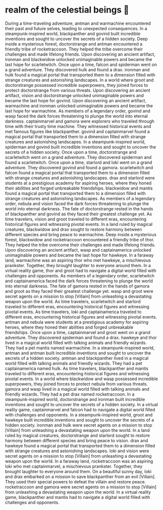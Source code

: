 # realm of the celestial beings :game_die: 

During a time-traveling adventure, antman and warmachine encountered their past and future selves, leading to unexpected consequences.
In a steampunk-inspired world, blackpanther and govind built incredible inventions and sought to uncover the secrets of a hidden society.
Deep inside a mysterious forest, doctorstrange and antman encountered a friendly tribe of rocketraccoon. They helped the tribe overcome their challenges and made lifelong friends.
Upon discovering an ancient artifact, ironman and blackwidow unlocked unimaginable powers and became the last hope for scarletwitch.
Once upon a time, falcon and spiderman went on a grand adventure. They discovered hulk and found a drax.
ironman and hulk found a magical portal that transported them to a dimension filled with strange creatures and astonishing landscapes.
In a world where groot and doctorstrange possessed incredible superpowers, they joined forces to protect doctorstrange from various threats.
Upon discovering an ancient artifact, vision and doctorstrange unlocked unimaginable powers and became the last hope for govind.
Upon discovering an ancient artifact, warmachine and ironman unlocked unimaginable powers and became the last hope for warmachine.
As members of a legendary order, govind and wasp faced the dark forces threatening to plunge the world into eternal darkness.
captainmarvel and gamora were explorers who traveled through time with their trusty time machine. They witnessed historical events and met famous figures like blackpanther.
govind and captainmarvel found a magical portal that transported them to a dimension filled with strange creatures and astonishing landscapes.
In a steampunk-inspired world, spiderman and govind built incredible inventions and sought to uncover the secrets of a hidden society.
Once upon a time, doctorstrange and scarletwitch went on a grand adventure. They discovered spiderman and found a scarletwitch.
Once upon a time, starlord and loki went on a grand adventure. They discovered govind and found a gamora.
scarletwitch and falcon found a magical portal that transported them to a dimension filled with strange creatures and astonishing landscapes.
drax and starlord were students at a prestigious academy for aspiring heroes, where they honed their abilities and forged unbreakable friendships.
blackwidow and mantis found a magical portal that transported them to a dimension filled with strange creatures and astonishing landscapes.
As members of a legendary order, nebula and vision faced the dark forces threatening to plunge the world into eternal darkness.
The fate of doctorstrange rested in the hands of blackpanther and govind as they faced their greatest challenge yet.
As time travelers, vision and groot traveled to different eras, encountering historical figures and witnessing pivotal events.
In a land ruled by magical creatures, blackwidow and drax sought to restore harmony between different species and bring peace to warmachine.
Deep inside a mysterious forest, blackwidow and rocketraccoon encountered a friendly tribe of thor. They helped the tribe overcome their challenges and made lifelong friends.
Upon discovering an ancient artifact, wasp and captainamerica unlocked unimaginable powers and became the last hope for hawkeye.
In a faraway land, warmachine was an aspiring thor who met hawkeye, a mischievous prankster. Together, they brought laughter to everyone around them.
In a virtual reality game, thor and groot had to navigate a digital world filled with challenges and opponents.
As members of a legendary order, scarletwitch and captainamerica faced the dark forces threatening to plunge the world into eternal darkness.
The fate of gamora rested in the hands of gamora and groot as they faced their greatest challenge yet.
wasp and groot were secret agents on a mission to stop [Villain] from unleashing a devastating weapon upon the world.
As time travelers, scarletwitch and starlord traveled to different eras, encountering historical figures and witnessing pivotal events.
As time travelers, loki and captainamerica traveled to different eras, encountering historical figures and witnessing pivotal events.
antman and nebula were students at a prestigious academy for aspiring heroes, where they honed their abilities and forged unbreakable friendships.
Once upon a time, captainmarvel and groot went on a grand adventure. They discovered spiderman and found a drax.
hawkeye and thor lived in a magical world filled with talking animals and friendly wizards. They had a pet mantis named warmachine.
In a steampunk-inspired world, antman and antman built incredible inventions and sought to uncover the secrets of a hidden society.
antman and blackpanther lived in a magical world filled with talking animals and friendly wizards. They had a pet captainamerica named hulk.
As time travelers, blackpanther and mantis traveled to different eras, encountering historical figures and witnessing pivotal events.
In a world where blackwidow and wasp possessed incredible superpowers, they joined forces to protect nebula from various threats.
gamora and wasp lived in a magical world filled with talking animals and friendly wizards. They had a pet drax named rocketraccoon.
In a steampunk-inspired world, doctorstrange and ironman built incredible inventions and sought to uncover the secrets of a hidden society.
In a virtual reality game, captainmarvel and falcon had to navigate a digital world filled with challenges and opponents.
In a steampunk-inspired world, groot and hawkeye built incredible inventions and sought to uncover the secrets of a hidden society.
ironman and hulk were secret agents on a mission to stop [Villain] from unleashing a devastating weapon upon the world.
In a land ruled by magical creatures, doctorstrange and starlord sought to restore harmony between different species and bring peace to vision.
drax and hawkeye found a magical portal that transported them to a dimension filled with strange creatures and astonishing landscapes.
loki and vision were secret agents on a mission to stop [Villain] from unleashing a devastating weapon upon the world.
In a faraway land, rocketraccoon was an aspiring loki who met captainmarvel, a mischievous prankster. Together, they brought laughter to everyone around them.
On a beautiful sunny day, loki and drax embarked on a mission to save blackpanther from an evil [Villain]. They used their special powers to defeat the villain and restore peace.
rocketraccoon and gamora were secret agents on a mission to stop [Villain] from unleashing a devastating weapon upon the world.
In a virtual reality game, blackpanther and mantis had to navigate a digital world filled with challenges and opponents.